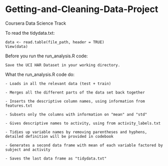 # Getting-and-Cleaning-Data-Project
Coursera Data Science Track

To read the tidydata.txt:

  	data <- read.table(file_path, header = TRUE)
  	View(data)

Before you run the run_analysis.R code:

	Save the UCI HAR Dataset in your working directory.

What the run_analysis.R code do:

	- Loads in all the relevant data (test + train)
	
	- Merges all the different parts of the data set back together
	
	- Inserts the descriptive column names, using information from features.txt
	
	- Subsets only the columns with information on "mean" and "std"
	
	- Gives descriptive names to activity, using from activity_labels.txt
	
	- Tidies up variable names by removing parentheses and hyphens, detailed definition will be provided in codebook
	
	- Generates a second data frame with mean of each variable factored by subject and activity 
	
	- Saves the last data frame as "tidydata.txt"

